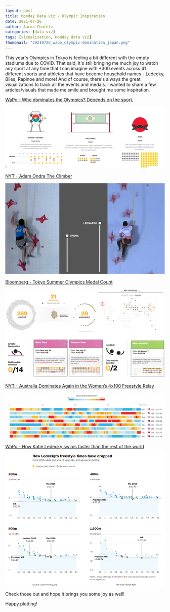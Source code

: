 ```yaml
---
layout: post
title: Monday Data Viz - Olympic Inspiration
date: 2021-07-26
author: Aaron Chafetz
categories: [data viz]
tags: [vizualisation, Monday data viz]
thumbnail: "20210726_wapo_olympic-domination_japan.png"
---
```


This year's Olympics in Tokyo is feeling a bit different with the empty stadiums due to COVID. That said, it's still bringing me much joy to watch any sport at any time that I can imagine with +300 events across 41 different sports and athletes that have become household names - Ledecky, Biles, Rapinoe and more! And of course, there's always the great visualizations to track all the events and medals. I wanted to share a few articles/visuals that made me smile and brought me some inspiration.

[WaPo  - Who dominates the Olympics? Depends on the sport.](https://www.washingtonpost.com/sports/olympics/2021/07/21/olympic-sport-dominance-country/)

![WaPo medal counts and icons for select sports dominated by a country](/assets/images/posts/20210726_wapo_olympic-domination.png)

[NYT - Adam Ondra The Climber](https://www.nytimes.com/interactive/2021/sports/olympics/adam-ondra-climbing.html)

![Ondra climbing](/assets/images/posts/20210726_nyt_ondra.png)

[Bloomberg - Tokyo Summer Olympics Medal Count](https://www.bloomberg.com/graphics/tokyo-2020-summer-olympics-medal-count/)

![Historic medal counts by sport](/assets/images/posts/20210726_bloomberg_medal-count.png)

[NYT - Australia Dominates Again in the Women’s 4x100 Freestyle Relay](https://www.nytimes.com/interactive/2021/07/25/sports/olympics/4x100-relay-swimming-olympics.html)

![Within race speeds heatmap](/assets/images/posts/20210726_nyt_freestyle-heatmap.png)

[WaPo - How Katie Ledecky swims faster than the rest of the world](https://www.washingtonpost.com/sports/olympics/interactive/2021/katie-ledecky-swimming-olympics/)

![Ledecky swim times comparision](/assets/images/posts/20210726_wapo_ledecky-comp.png)

Check those out and hope it brings you some joy as well!

Happy plotting!